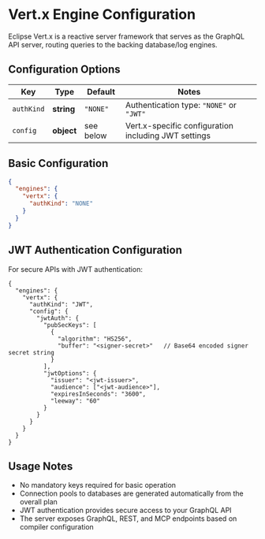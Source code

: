 # Vert.x Engine Configuration

Eclipse Vert.x is a reactive server framework that serves as the GraphQL API server, routing queries to the backing database/log engines.

## Configuration Options

| Key          | Type       | Default   | Notes                     |
|--------------|------------|-----------|---------------------------|
| `authKind`   | **string** | `"NONE"`  | Authentication type: `"NONE"` or `"JWT"` |
| `config`     | **object** | see below | Vert.x-specific configuration including JWT settings |

## Basic Configuration

```json
{
  "engines": {
    "vertx": {
      "authKind": "NONE"
    }
  }
}
```

## JWT Authentication Configuration

For secure APIs with JWT authentication:

```json5
{
  "engines": {
    "vertx": {
      "authKind": "JWT",
      "config": {
        "jwtAuth": {
          "pubSecKeys": [
            {
              "algorithm": "HS256",
              "buffer": "<signer-secret>"   // Base64 encoded signer secret string
            }
          ],
          "jwtOptions": {
            "issuer": "<jwt-issuer>",
            "audience": ["<jwt-audience>"],
            "expiresInSeconds": "3600",
            "leeway": "60"
          }
        }
      }
    }
  }
}
```

## Usage Notes

- No mandatory keys required for basic operation
- Connection pools to databases are generated automatically from the overall plan  
- JWT authentication provides secure access to your GraphQL API
- The server exposes GraphQL, REST, and MCP endpoints based on compiler configuration
